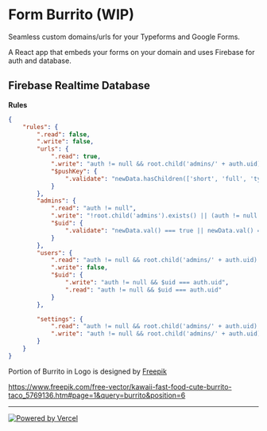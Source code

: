 # Form Burrito (WIP)

Seamless custom domains/urls for your Typeforms and Google Forms.

A React app that embeds your forms on your domain and uses Firebase for auth and database.

## Firebase Realtime Database

**Rules**

```json
{
	"rules": {
		".read": false,
		".write": false,
		"urls": {
			".read": true,
			".write": "auth != null && root.child('admins/' + auth.uid).exists() && root.child('admins/' + auth.uid).val() === true",
			"$pushKey": {
				".validate": "newData.hasChildren(['short', 'full', 'type', 'time'])"
			}
		},
		"admins": {
			".read": "auth != null",
			".write": "!root.child('admins').exists() || (auth != null && root.child('admins/' + auth.uid).exists() && root.child('admins/' + auth.uid).val() === true)",
			"$uid": {
				".validate": "newData.val() === true || newData.val() === false"
			}
		},
		"users": {
			".read": "auth != null && root.child('admins/' + auth.uid).exists() && root.child('admins/' + auth.uid).val() === true",
			".write": false,
			"$uid": {
				".write": "auth != null && $uid === auth.uid",
				".read": "auth != null && $uid === auth.uid"
			}
		},

		"settings": {
			".read": "auth != null && root.child('admins/' + auth.uid).exists() && root.child('admins/' + auth.uid).val() === true",
			".write": "auth != null && root.child('admins/' + auth.uid).exists() && root.child('admins/' + auth.uid).val() === true"
		}
	}
}
```

Portion of Burrito in Logo is designed by [Freepik](www.freepik.com)

https://www.freepik.com/free-vector/kawaii-fast-food-cute-burrito-taco_5769136.htm#page=1&query=burrito&position=6

---

<a href="https://vercel.com/?utm_source=synhacks&utm_campaign=oss"><img src="https://user-images.githubusercontent.com/20099646/92321071-ca5a1900-efdb-11ea-88ab-8f4950974da0.png" alt="Powered by Vercel"/></a>

